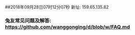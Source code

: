##2018年09月28日07时12分07秒 新址: 159.65.135.82
### 兔友常见问题及解答: https://github.com/wanggonging/d/blob/w/FAQ.md
